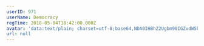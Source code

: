 ```yaml
---
userID: 971
userName: Democracy
regTime: 2018-05-04T18:42:00.000Z
avatar: 'data:text/plain; charset=utf-8;base64,NDA0IHBhZ2Ugbm90IGZvdW5kCg=='
url: null
---
```



